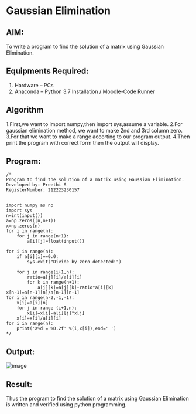 # Gaussian Elimination

## AIM:
To write a program to find the solution of a matrix using Gaussian Elimination.

## Equipments Required:
1. Hardware – PCs
2. Anaconda – Python 3.7 Installation / Moodle-Code Runner

## Algorithm
1.First,we want to import numpy,then import sys,assume a variable.
2.For gaussian elimination method, we want to make 2nd and 3rd column zero.
3.For that we want to make a range accorting to our program output.
4.Then print the program with correct form then the output will display.

## Program:
```
/*
Program to find the solution of a matrix using Gaussian Elimination.
Developed by: Preethi S
RegisterNumber: 212223230157


import numpy as np
import sys
n=int(input())
a=np.zeros((n,n+1))
x=np.zeros(n)
for i in range(n):
    for j in range(n+1):
        a[i][j]=float(input())
        
for i in range(n):
    if a[i][i]==0.0:
        sys.exit("Divide by zero detected!")
    
    for j in range(i+1,n):
        ratio=a[j][i]/a[i][i]
        for k in range(n+1):
            a[j][k]=a[j][k]-ratio*a[i][k]
x[n-1]=a[n-1][n]/a[n-1][n-1]
for i in range(n-2,-1,-1):
    x[i]=a[i][n]
    for j in range (i+1,n):
        x[i]=x[i]-a[i][j]*x[j]
    x[i]=x[i]/a[i][i]
for i in range(n):
    print('X%d = %0.2f' %(i,x[i]),end=' ')
*/
```

## Output:
![image](https://github.com/PreethiS647/Gaussian/assets/147313372/b0da41ea-44c3-4ec3-9d54-997cbc62c20d)



## Result:
Thus the program to find the solution of a matrix using Gaussian Elimination is written and verified using python programming.

